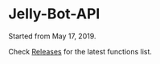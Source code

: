 # Jelly-Bot-API
Started from May 17, 2019.

Check [Releases](https://github.com/RaenonX/Jelly-Bot-API/releases) for the latest functions list.
